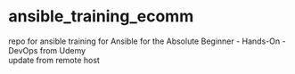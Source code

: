 # ansible_training_ecomm
repo for ansible training
for Ansible for the Absolute Beginner - Hands-On - DevOps from Udemy   
update from remote host
